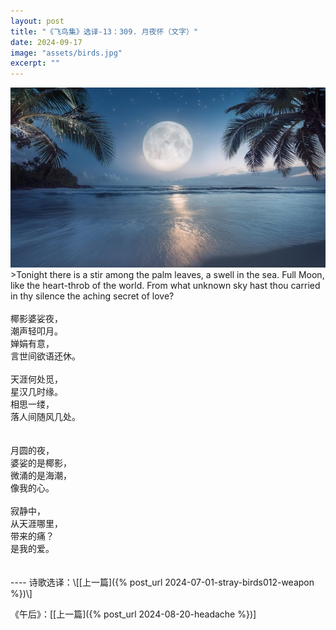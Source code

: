 ```yaml
---
layout: post
title: "《飞鸟集》选译-13：309. 月夜怀（文字）"
date: 2024-09-17
image: "assets/birds.jpg"
excerpt: ""
---
```


<img src="/assets/moon.jpg">

<br>
>Tonight there is a stir among the palm leaves, a swell in the sea. Full Moon, like the heart-throb of the world. From what unknown sky hast thou carried in thy silence the aching secret of love?

<br>
<br>
椰影婆娑夜，<br>
潮声轻叩月。<br>
婵娟有意，<br>
言世间欲语还休。<br>
<br>
天涯何处觅，<br>
星汉几时缘。<br>
相思一缕，<br>
落人间随风几处。<br>

<br>
<br>
月圆的夜，<br>
婆娑的是椰影，<br>
微涌的是海潮，<br>
像我的心。<br>
<br>
寂静中，<br>
从天涯哪里，<br>
带来的痛？<br>
是我的爱。<br>
    
<br>
<br>
----
诗歌选译：\[[上一篇]({% post_url 2024-07-01-stray-birds012-weapon %})\] 

《午后》：\[[上一篇]({% post_url 2024-08-20-headache %})\] 
